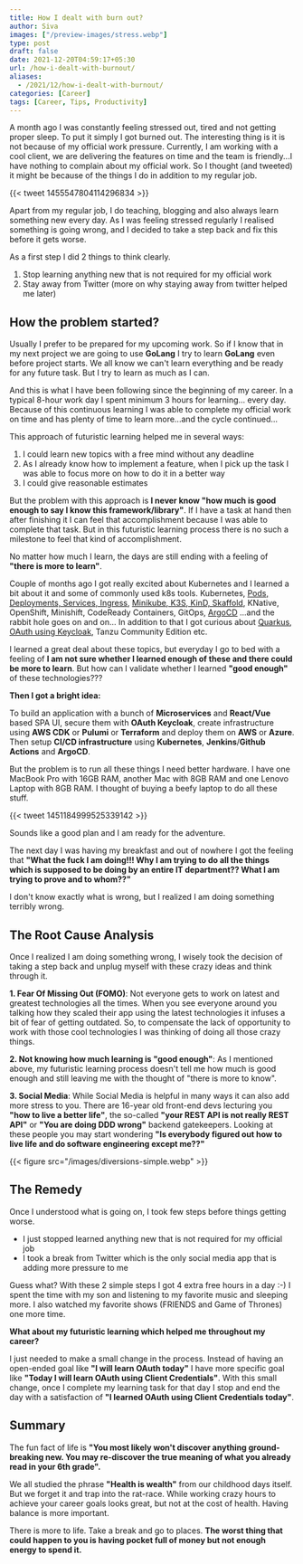 ```yaml
---
title: How I dealt with burn out?
author: Siva
images: ["/preview-images/stress.webp"]
type: post
draft: false
date: 2021-12-20T04:59:17+05:30
url: /how-i-dealt-with-burnout/
aliases:
  - /2021/12/how-i-dealt-with-burnout/
categories: [Career]
tags: [Career, Tips, Productivity]
---
```


A month ago I was constantly feeling stressed out, tired and not getting proper sleep. To put it simply I got burned out.
The interesting thing is it is not because of my official work pressure. 
Currently, I am working with a cool client, we are delivering the features on time and the team is friendly...I have nothing to complain about my official work.
So I thought (and tweeted) it might be because of the things I do in addition to my regular job.

{{< tweet 1455547804114296834 >}}

Apart from my regular job, I do teaching, blogging and also always learn something new every day.
As I was feeling stressed regularly I realised something is going wrong, and I decided to take a step back and fix this before it gets worse.

As a first step I did 2 things to think clearly.

1. Stop learning anything new that is not required for my official work
2. Stay away from Twitter (more on why staying away from twitter helped me later)


## How the problem started?
Usually I prefer to be prepared for my upcoming work. So if I know that in my next project we are going to use **GoLang** I try to learn **GoLang** even before project starts.
We all know we can't learn everything and be ready for any future task. But I try to learn as much as I can.

And this is what I have been following since the beginning of my career. In a typical 8-hour work day I spent minimum 3 hours for learning... every day.
Because of this continuous learning I was able to complete my official work on time and has plenty of time to learn more...and the cycle continued...

This approach of futuristic learning helped me in several ways:

1. I could learn new topics with a free mind without any deadline
2. As I already know how to implement a feature, when I pick up the task I was able to focus more on how to do it in a better way
3. I could give reasonable estimates

But the problem with this approach is **I never know "how much is good enough to say I know this framework/library"**.
If I have a task at hand then after finishing it I can feel that accomplishment because I was able to complete that task.
But in this futuristic learning process there is no such a milestone to feel that kind of accomplishment. 

No matter how much I learn, the days are still ending with a feeling of **"there is more to learn"**.

Couple of months ago I got really excited about Kubernetes and I learned a bit about it and some of commonly used k8s tools.
Kubernetes, [Pods, Deployments, Services, Ingress](https://www.sivalabs.in/2021/09/getting-started-with-kubernetes/), [Minikube, K3S, KinD, Skaffold](https://github.com/sivaprasadreddy/geeksclub-microservices-spring-boot/tree/main/k8s), KNative, OpenShift, Minishift, CodeReady Containers, GitOps, [ArgoCD](https://github.com/sivaprasadreddy/geeksclub-gitops) ...and the rabbit hole goes on and on...
In addition to that I got curious about [Quarkus](https://github.com/sivaprasadreddy/geeksclub-microservices-quarkus), [OAuth using Keycloak](https://github.com/sivaprasadreddy/spring-boot-keycloak), Tanzu Community Edition etc. 

I learned a great deal about these topics, but everyday I go to bed with a feeling of **I am not sure whether I learned enough of these and there could be more to learn**.
But how can I validate whether I learned **"good enough"** of these technologies???

**Then I got a bright idea:**

To build an application with a bunch of **Microservices** and **React/Vue** based SPA UI, secure them with **OAuth Keycloak**, create infrastructure using **AWS CDK** or **Pulumi** or **Terraform** and deploy them on **AWS** or **Azure**. 
Then setup **CI/CD infrastructure** using **Kubernetes**, **Jenkins**/**Github Actions** and **ArgoCD**.

But the problem is to run all these things I need better hardware. I have one MacBook Pro with 16GB RAM, another Mac with 8GB RAM and one Lenovo Laptop with 8GB RAM. 
I thought of buying a beefy laptop to do all these stuff.

{{< tweet 1451184999525339142 >}}

Sounds like a good plan and I am ready for the adventure.

The next day I was having my breakfast and out of nowhere I got the feeling that **"What the fuck I am doing!!! Why I am trying to do all the things which is supposed to be doing by an entire IT department?? What I am trying to prove and to whom??"**

I don't know exactly what is wrong, but I realized I am doing something terribly wrong.

## The Root Cause Analysis
Once I realized I am doing something wrong, I wisely took the decision of taking a step back and unplug myself with these crazy ideas and think through it.

**1. Fear Of Missing Out (FOMO)**: Not everyone gets to work on latest and greatest technologies all the times. When you see everyone around you talking how they scaled their app using the latest technologies it infuses a bit of fear of getting outdated. So, to compensate the lack of opportunity to work with those cool technologies I was thinking of doing all those crazy things.

**2. Not knowing how much learning is "good enough"**: As I mentioned above, my futuristic learning process doesn't tell me how much is good enough and still leaving me with the thought of "there is more to know".

**3. Social Media**: While Social Media is helpful in many ways it can also add more stress to you. There are 16-year old front-end devs lecturing you **"how to live a better life"**, the so-called **"your REST API is not really REST API"** or **"You are doing DDD wrong"** backend gatekeepers. Looking at these people you may start wondering **"Is everybody figured out how to live life and do software engineering except me??"**

{{< figure src="/images/diversions-simple.webp" >}}

## The Remedy
Once I understood what is going on, I took few steps before things getting worse.

* I just stopped learned anything new that is not required for my official job
* I took a break from Twitter which is the only social media app that is adding more pressure to me

Guess what? With these 2 simple steps I got 4 extra free hours in a day :-) I spent the time with my son and listening to my favorite music and sleeping more.
I also watched my favorite shows (FRIENDS and Game of Thrones) one more time. 

**What about my futuristic learning which helped me throughout my career?**

I just needed to make a small change in the process. Instead of having an open-ended goal like **"I will learn OAuth today"** I have more specific goal like **"Today I will learn OAuth using Client Credentials"**.
With this small change, once I complete my learning task for that day I stop and end the day with a satisfaction of **"I learned OAuth using Client Credentials today"**.

## Summary
The fun fact of life is **"You most likely won't discover anything ground-breaking new. You may re-discover the true meaning of what you already read in your 6th grade".**

We all studied the phrase **"Health is wealth"** from our childhood days itself. But we forget it and trap into the rat-race. 
While working crazy hours to achieve your career goals looks great, but not at the cost of health. Having balance is more important. 

There is more to life. Take a break and go to places. **The worst thing that could happen to you is having pocket full of money but not enough energy to spend it.**
